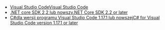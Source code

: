 * [<span data-ttu-id="b9be2-101">Visual Studio Code</span><span class="sxs-lookup"><span data-stu-id="b9be2-101">Visual Studio Code</span></span>](https://code.visualstudio.com/download)
* [<span data-ttu-id="b9be2-102">.NET core SDK 2,2 lub nowszy</span><span class="sxs-lookup"><span data-stu-id="b9be2-102">.NET Core SDK 2.2 or later</span></span>](https://www.microsoft.com/net/download/all)
* [<span data-ttu-id="b9be2-103">C#dla wersji programu Visual Studio Code 1.17.1 lub nowszej</span><span class="sxs-lookup"><span data-stu-id="b9be2-103">C# for Visual Studio Code version 1.17.1 or later</span></span>](https://marketplace.visualstudio.com/items?itemName=ms-vscode.csharp)